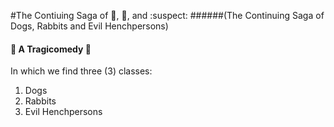 #The Contiuing Saga of :dog:, :rabbit:, and :suspect:
######(The Continuing Saga of Dogs, Rabbits and Evil Henchpersons)
#### :metal: A Tragicomedy :pray:

In which we find three (3) classes:  
1. Dogs  
2. Rabbits  
3. Evil Henchpersons